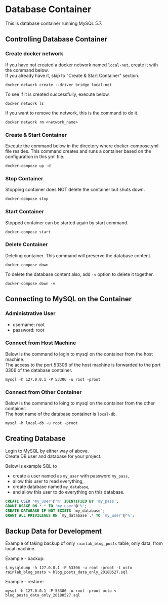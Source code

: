 # Database Container
This is database container running MySQL 5.7.

## Controlling Database Container
### Create docker network
If you have not created a docker network named `local-net`, create it with the command below.  
If you already have it, skip to "Create & Start Container" section.

```
docker network create --driver bridge local-net
```

To see if it is created successfully, execute below.
```
docker network ls
```

If you want to remove the network, this is the command to do it.
```
docker network rm <network_name>
```

### Create & Start Container
Execute the command below in the directory where docker-compose.yml file resides.
This command creates and runs a container based on the configuration in this yml file.
```
docker-compose up -d
```

### Stop Container
Stopping container does NOT delete the container but shuts down.
```
docker-compose stop
```

### Start Container
Stopped container can be started again by start command.
```
docker-compose start
```

### Delete Container
Deleting container. This command will preserve the database content.
```
docker-compose down
```

To delete the database content also, add `-v` option to delete it together.
```
docker-compose down -v
```


## Connecting to MySQL on the Container
### Administrative User
* username: root
* password: root

### Connect from Host Machine
Below is the command to login to mysql on the container from the host machine.  
The access to the port 53306 of the host machine is forwarded to the port 3306 of the database container.

```
mysql -h 127.0.0.1 -P 53306 -u root -proot
```

### Connect from Other Container
Below is the command to loing to mysql on the container from the other container.  
The host name of the database container is `local-db`.
```
mysql -h local-db -u root -proot
```


## Creating Database
Login to MySQL by either way of above.  
Create DB user and database for your project.

Below is example SQL to
* create a user named as `my_user` with password `my_pass`,
* allow this user to read everything,
* create database named `my_database`,
* and allow this user to do everything on this database.
```sql
CREATE USER 'my_user'@'%' IDENTIFIED BY 'my_pass';
GRANT USAGE ON *.* TO 'my_user'@'%';
CREATE DATABASE IF NOT EXISTS `my_database`;
GRANT ALL PRIVILEGES ON `my_database`.* TO 'my_user'@'%';
```


## Backup Data for Development
Example of taking backup of only `rainlab_blog_posts` table, only data, from local machine.

Example - backup:
```
$ mysqldump -h 127.0.0.1 -P 53306 -u root -proot -t octo rainlab_blog_posts > blog_posts_data_only_20180527.sql
```

Example - restore:
```
mysql -h 127.0.0.1 -P 53306 -u root -proot octo < blog_posts_data_only_20180527.sql
```
